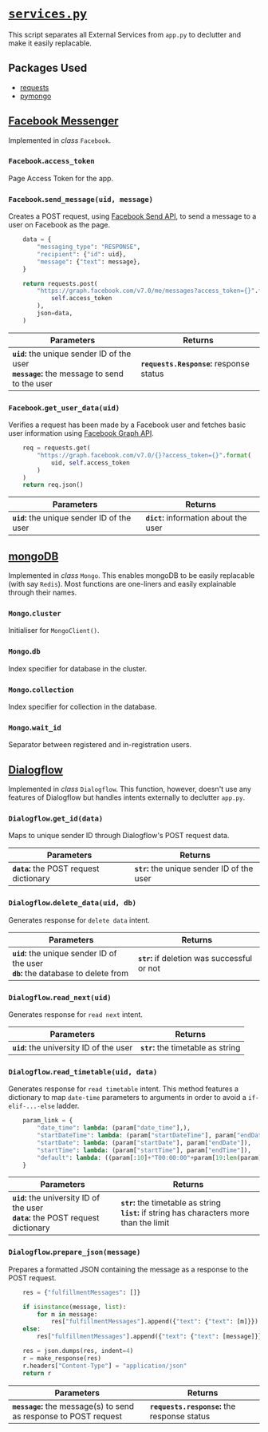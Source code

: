 # [`services.py`](https://github.com/ineshbose/boyd_bot_messenger/blob/master/services.py)

This script separates all External Services from `app.py` to declutter and make it easily replacable.


## Packages Used

* [requests](https://github.com/psf/requests)
* [pymongo](https://github.com/mongodb/mongo-python-driver)



## [Facebook Messenger](https://developers.facebook.com/products/messenger/)

Implemented in _class_ `Facebook`.


### `Facebook`.**`access_token`**

Page Access Token for the app.


### `Facebook`.**`send_message(uid, message)`**

Creates a POST request, using [Facebook Send API](), to send a message to a user on Facebook as the page.

```python
    data = {
        "messaging_type": "RESPONSE",
        "recipient": {"id": uid},
        "message": {"text": message},
    }

    return requests.post(
        "https://graph.facebook.com/v7.0/me/messages?access_token={}".format(
            self.access_token
        ),
        json=data,
    )
```

|                                       Parameters                                              |                 Returns                  |
|-----------------------------------------------------------------------------------------------|------------------------------------------|
| **`uid`:** the unique sender ID of the user<br>**`message`:** the message to send to the user | **`requests.Response`:** response status |


### `Facebook`.**`get_user_data(uid)`**

Verifies a request has been made by a Facebook user and fetches basic user information using [Facebook Graph API]().

```python
    req = requests.get(
        "https://graph.facebook.com/v7.0/{}?access_token={}".format(
            uid, self.access_token
        )
    )
    return req.json()
```

|                 Parameters                  |                 Returns                |
|---------------------------------------------|----------------------------------------|
| **`uid`:** the unique sender ID of the user | **`dict`:** information about the user |



## [mongoDB](https://www.mongodb.com/)

Implemented in _class_ `Mongo`. This enables mongoDB to be easily replacable (with say `Redis`).
Most functions are one-liners and easily explainable through their names.


### `Mongo`.**`cluster`**

Initialiser for `MongoClient()`.


### `Mongo`.**`db`**

Index specifier for database in the cluster.


### `Mongo`.**`collection`**

Index specifier for collection in the database.


### `Mongo`.**`wait_id`**

Separator between registered and in-registration users.



## [Dialogflow](https://dialogflow.com/)

Implemented in _class_ `Dialogflow`. This function, however, doesn't use any features of Dialogflow but handles intents externally to declutter `app.py`.


### `Dialogflow`.**`get_id(data)`**

Maps to unique sender ID through Dialogflow's POST request data.

|                 Parameters              |                  Returns                    |
|-----------------------------------------|---------------------------------------------|
| **`data`:** the POST request dictionary | **`str`:** the unique sender ID of the user |


### `Dialogflow`.**`delete_data(uid, db)`**

Generates response for `delete data` intent.

|                                   Parameters                                         |                    Returns                   |
|--------------------------------------------------------------------------------------|----------------------------------------------|
| **`uid`:** the unique sender ID of the user<br>**`db`:** the database to delete from | **`str`:** if deletion was successful or not |


### `Dialogflow`.**`read_next(uid)`**

Generates response for `read next` intent.

|                 Parameters              |             Returns                |
|-----------------------------------------|------------------------------------|
| **`uid`:** the university ID of the user| **`str`:** the timetable as string |


### `Dialogflow`.**`read_timetable(uid, data)`**

Generates response for `read timetable` intent. This method features a dictionary to map `date-time` parameters to arguments in order to avoid a `if-elif-...-else` ladder.

```python
    param_link = {
        "date_time": lambda: (param["date_time"],),
        "startDateTime": lambda: (param["startDateTime"], param["endDateTime"]),
        "startDate": lambda: (param["startDate"], param["endDate"]),
        "startTime": lambda: (param["startTime"], param["endTime"]),
        "default": lambda: ((param[:10]+"T00:00:00"+param[19:len(param)]),),
    }
```

|                                  Parameters                                         |                                             Returns                                            |
|-------------------------------------------------------------------------------------|------------------------------------------------------------------------------------------------|
| **`uid`:** the university ID of the user<br>**`data`:** the POST request dictionary | **`str`:** the timetable as string<br>**`list`:** if string has characters more than the limit |


### `Dialogflow`.**`prepare_json(message)`**

Prepares a formatted JSON containing the message as a response to the POST request.

```python
    res = {"fulfillmentMessages": []}

    if isinstance(message, list):
        for m in message:
            res["fulfillmentMessages"].append({"text": {"text": [m]}})
    else:
        res["fulfillmentMessages"].append({"text": {"text": [message]}})

    res = json.dumps(res, indent=4)
    r = make_response(res)
    r.headers["Content-Type"] = "application/json"
    return r
```

|                                  Parameters                       |                   Returns                    |
|-------------------------------------------------------------------|----------------------------------------------|
| **`message`:** the message(s) to send as response to POST request | **`requests.response`:** the response status |